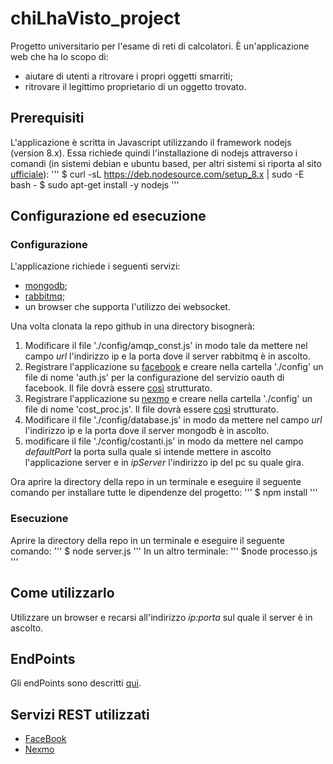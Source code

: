 # chiLhaVisto_project
Progetto universitario per l'esame di reti di calcolatori. È un'applicazione web che ha lo scopo di:
* aiutare di utenti a ritrovare i propri oggetti smarriti;
* ritrovare il legittimo proprietario di un oggetto trovato.

## Prerequisiti
L'applicazione è scritta in Javascript utilizzando il framework nodejs (version 8.x).
Essa richiede quindi l'installazione di nodejs attraverso i comandi (in sistemi debian e ubuntu based, per altri sistemi si riporta al sito [ufficiale](https://nodejs.org/en/download/package-manager/#debian-and-ubuntu-based-linux-distributions)):
'''
$ curl -sL https://deb.nodesource.com/setup_8.x | sudo -E bash -
$ sudo apt-get install -y nodejs
'''

## Configurazione ed esecuzione

### Configurazione
L'applicazione richiede i seguenti servizi:
* [mongodb](https://www.mongodb.com/);
* [rabbitmq](https://www.rabbitmq.com/);
* un browser che supporta l'utilizzo dei websocket.

Una volta clonata la repo github in una directory bisognerà:
1. Modificare il file './config/amqp_const.js' in modo tale da mettere nel campo *url* l'indirizzo ip e la porta dove il server rabbitmq è in ascolto.
2. Registrare l'applicazione su [facebook](https://developers.facebook.com/docs/graph-api/) e creare nella cartella './config' un file di nome 'auth.js' per la configurazione del servizio oauth di facebook. Il file dovrà essere [così](https://pastebin.com/bu3PgRZX) strutturato.
3. Registrare l'applicazione su [nexmo](https://www.nexmo.com/) e creare nella cartella './config' un file di nome 'cost_proc.js'. Il file dovrà essere [così](https://pastebin.com/aR3xGE1U) strutturato.
4. Modificare il file './config/database.js' in modo da mettere nel campo *url* l'indirizzo ip e la porta dove il server mongodb è in ascolto.
5. modificare il file './config/costanti.js' in modo da mettere nel campo *defaultPort* la porta sulla quale si intende mettere in ascolto l'applicazione server e in *ipServer* l'indirizzo ip del pc su quale gira.

Ora aprire la directory della repo in un terminale e eseguire il seguente comando per installare tutte le dipendenze del progetto:
'''
$ npm install 
'''

### Esecuzione
Aprire la directory della repo in un terminale e eseguire il seguente comando:
'''
$ node server.js
'''
In un altro terminale:
'''
$node processo.js
'''

## Come utilizzarlo
Utilizzare un browser e recarsi all'indirizzo *ip:porta* sul quale il server è in ascolto.

## EndPoints
Gli endPoints sono descritti [qui](https://github.com/LeoBrizi/chiLhaVisto_project/tree/master/app/routes/Endpoints.md).

## Servizi REST utilizzati
- [FaceBook](https://developers.facebook.com/)
- [Nexmo](https://www.nexmo.com/)

